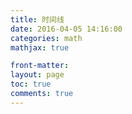 ```yaml
---
title: 时间线
date: 2016-04-05 14:16:00
categories: math
mathjax: true

front-matter:
layout: page
toc: true
comments: true
---
```

